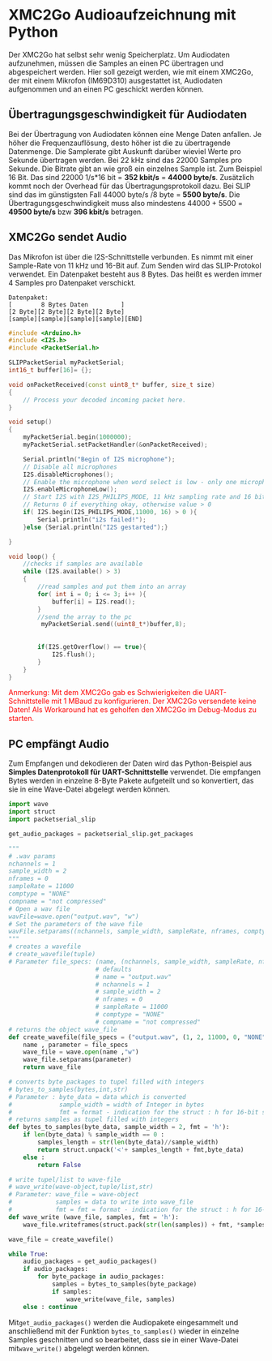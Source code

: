 # XMC2Go Audioaufzeichnung mit Python
Der XMC2Go hat selbst sehr wenig Speicherplatz. Um Audiodaten aufzunehmen, müssen die Samples an einen PC übertragen und abgespeichert werden.
Hier soll gezeigt werden, wie mit einem XMC2Go, der mit einem Mikrofon (IM69D310) ausgestattet ist, Audiodaten aufgenommen und an einen PC geschickt werden können.
## Übertragungsgeschwindigkeit für Audiodaten
Bei der Übertragung von Audiodaten können eine Menge Daten anfallen. Je höher die Frequenzauflösung, desto höher ist die zu übertragende Datenmenge. Die Samplerate gibt Auskunft darüber wieviel Werte pro Sekunde übertragen werden. Bei 22 kHz sind das 22000 Samples pro Sekunde.
Die Bitrate gibt an wie groß ein einzelnes Sample ist. Zum Beispiel 16 Bit. Das sind 22000 1/s*16 bit = **352 kbit/s** = **44000 byte/s**. Zusätzlich kommt noch der Overhead für das Übertragungsprotokoll dazu. Bei SLIP sind das im günstigsten Fall 44000 byte/s /8 byte = **5500 byte/s**.
Die Übertragungsgeschwindigkeit muss also mindestens 44000 + 5500 = **49500 byte/s** bzw **396 kbit/s** betragen.

## XMC2Go sendet Audio
Das Mikrofon ist über die I2S-Schnittstelle verbunden. Es nimmt mit einer Sample-Rate von 11 kHz und 16-Bit auf. Zum Senden wird das SLIP-Protokol verwendet.
Ein Datenpaket besteht aus 8 Bytes. Das heißt es werden immer 4 Samples pro Datenpaket verschickt.
```
Datenpaket:
[        8 Bytes Daten         ]
[2 Byte][2 Byte][2 Byte][2 Byte]
[sample][sample][sample][sample][END]
```
```c++
#include <Arduino.h>
#include <I2S.h>
#include <PacketSerial.h>

SLIPPacketSerial myPacketSerial;
int16_t buffer[16]= {};

void onPacketReceived(const uint8_t* buffer, size_t size)
{
    // Process your decoded incoming packet here.
}

void setup()
{
    myPacketSerial.begin(1000000);
    myPacketSerial.setPacketHandler(&onPacketReceived);

    Serial.println("Begin of I2S microphone");
    // Disable all microphones
    I2S.disableMicrophones();
    // Enable the microphone when word select is low - only one microphone is used
    I2S.enableMicrophoneLow();
    // Start I2S with I2S_PHILIPS_MODE, 11 kHz sampling rate and 16 bits per sample
    // Returns 0 if everything okay, otherwise value > 0
    if( I2S.begin(I2S_PHILIPS_MODE,11000, 16) > 0 ){
        Serial.println("i2s failed!");
    }else {Serial.println("I2S gestarted");}

}

void loop() {
    //checks if samples are available
    while (I2S.available() > 3)
    {   
        //read samples and put them into an array
        for( int i = 0; i <= 3; i++ ){
            buffer[i] = I2S.read();
        }
        //send the array to the pc
         myPacketSerial.send((uint8_t*)buffer,8);
         
    
        if(I2S.getOverflow() == true){
            I2S.flush();
        }  
    }
}
```
<span style="color: #ff0000;">
Anmerkung: Mit dem XMC2Go gab es Schwierigkeiten die UART-Schnittstelle mit 1 MBaud zu konfigurieren. Der XMC2Go versendete keine Daten!
Als Workaround hat es geholfen den XMC2Go im Debug-Modus zu starten.
</span>

## PC empfängt Audio 
Zum Empfangen und dekodieren der Daten wird das Python-Beispiel aus **Simples Datenprotokoll für UART-Schnittstelle** verwendet. Die empfangen Bytes werden in einzelne 8-Byte Pakete aufgeteilt und so konvertiert, das sie in eine Wave-Datei abgelegt werden können.

```python
import wave
import struct
import packetserial_slip

get_audio_packages = packetserial_slip.get_packages

"""
# .wav params
nchannels = 1
sample_width = 2
nframes = 0
sampleRate = 11000
comptype = "NONE"
compname = "not compressed"
# Open a wav file
wavFile=wave.open("output.wav", "w")
# Set the parameters of the wave file
wavFile.setparams((nchannels, sample_width, sampleRate, nframes, comptype, compname))
"""
# creates a wavefile
# create_wavefile(tuple)
# Parameter file_specs: (name, (nchannels, sample_width, sampleRate, nframes, comptype, compname))
                        # defaults
                        # name = "output.wav"
                        # nchannels = 1
                        # sample_width = 2
                        # nframes = 0
                        # sampleRate = 11000
                        # comptype = "NONE"
                        # compname = "not compressed"  
# returns the object wave_file
def create_wavefile(file_specs = ("output.wav", (1, 2, 11000, 0, "NONE", "not compressed"))):
    name , parameter = file_specs
    wave_file = wave.open(name ,"w")
    wave_file.setparams(parameter)
    return wave_file

# converts byte packages to tupel filled with integers
# bytes_to_samples(bytes,int,str)
# Parameter : byte_data = data which is converted
#             sample_width = width of Integer in bytes
#             fmt = format - indication for the struct : h for 16-bit sample width; i for 32-bit sample width
# returns samples as tupel filled with integers
def bytes_to_samples(byte_data, sample_width = 2, fmt = 'h'):
    if len(byte_data) % sample_width == 0 :
        samples_length = str(len(byte_data)//sample_width)
        return struct.unpack('<'+ samples_length + fmt,byte_data)
    else :
        return False

# write tupel/list to wave-file
# wave_write(wave-object,tuple/list,str)
# Parameter: wave_file = wave-object
#            samples = data to write into wave_file
#            fmt = fmt = format - indication for the struct : h for 16-bit sample width; i for 32-bit sample width
def wave_write (wave_file, samples, fmt = 'h'): 
    wave_file.writeframes(struct.pack(str(len(samples)) + fmt, *samples))

wave_file = create_wavefile()

while True:
    audio_packages = get_audio_packages()
    if audio_packages:
        for byte_package in audio_packages:
            samples = bytes_to_samples(byte_package)
            if samples:
                wave_write(wave_file, samples)
    else : continue

```
Mit```get_audio_packages()``` werden die Audiopakete eingesammelt und anschließend mit der Funktion ```bytes_to_samples()``` wieder in einzelne Samples geschnitten und so bearbeitet, dass sie in einer Wave-Datei mit```wave_write()``` abgelegt werden können.
